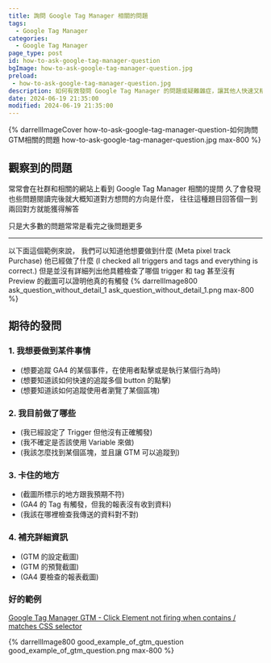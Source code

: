 ```yaml
---
title: 詢問 Google Tag Manager 相關的問題
tags:
  - Google Tag Manager
categories:
  - Google Tag Manager
page_type: post
id: how-to-ask-google-tag-manager-question
bgImage: how-to-ask-google-tag-manager-question.jpg
preload: 
 - how-to-ask-google-tag-manager-question.jpg
description: 如何有效發問 Google Tag Manager 的問題或疑難雜症，讓其他人快速又精準的能回答你的問題，也會增加大家回答的意願!
date: 2024-06-19 21:35:00
modified: 2024-06-19 21:35:00
---
```

{% darrellImageCover how-to-ask-google-tag-manager-question-如何詢問GTM相關的問題 how-to-ask-google-tag-manager-question.jpg max-800 %}


## 觀察到的問題

常常會在社群和相關的網站上看到 Google Tag Manager 相關的提問
久了會發現也些問題閱讀完後就大概知道對方想問的方向是什麼，
往往這種題目回答個一到兩回對方就能獲得解答

只是大多數的問題常常是看完之後問題更多

--- 

以下面這個範例來說，
我們可以知道他想要做到什麼 (Meta pixel track Purchase)
他已經做了什麼 (I checked all triggers and tags and everything is correct.)
但是並沒有詳細列出他具體檢查了哪個 trigger 和 tag
甚至沒有 Preview 的截圖可以證明他真的有觸發
{% darrellImage800 ask_question_without_detail_1 ask_question_without_detail_1.png max-800 %}



## 期待的發問

### 1. 我想要做到某件事情
- (想要追蹤 GA4 的某個事件，在使用者點擊或是執行某個行為時)
- (想要知道該如何快速的追蹤多個 button 的點擊)
- (想要知道該如何追蹤使用者瀏覽了某個區塊)

### 2. 我目前做了哪些
- (我已經設定了 Trigger 但他沒有正確觸發)
- (我不確定是否該使用 Variable 來做)
- (我該怎麼找到某個區塊，並且讓 GTM 可以追蹤到)

### 3. 卡住的地方
- (截圖所標示的地方跟我預期不符)
- (GA4 的 Tag 有觸發，但我的報表沒有收到資料)
- (我該在哪裡檢查我傳送的資料對不對)

### 4. 補充詳細資訊
- (GTM 的設定截圖)
- (GTM 的預覽截圖)
- (GA4 要檢查的報表截圖)

### 好的範例


[Google Tag Manager GTM - Click Element not firing when contains / matches CSS selector](https://stackoverflow.com/questions/75825394/google-tag-manager-gtm-click-element-not-firing-when-contains-matches-css-se/75829306#75829306)

{% darrellImage800 good_example_of_gtm_question good_example_of_gtm_question.png max-800 %}
